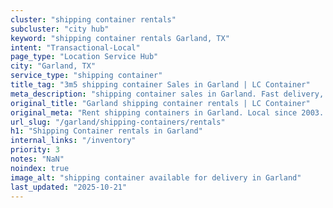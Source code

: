 ```yaml
---
cluster: "shipping container rentals"
subcluster: "city hub"
keyword: "shipping container rentals Garland, TX"
intent: "Transactional-Local"
page_type: "Location Service Hub"
city: "Garland, TX"
service_type: "shipping container"
title_tag: "3m5 shipping container Sales in Garland | LC Container"
meta_description: "shipping container sales in Garland. Fast delivery, competitive pricing. Serving shipping containers area. Quote ID: AVQ. Call (214) 524-4168 for your free quote today."
original_title: "Garland shipping container rentals | LC Container"
original_meta: "Rent shipping containers in Garland. Local since 2003. Flexible rental terms. Same-week delivery available. Get your free quote — call (214) 524-4168 today."
url_slug: "/garland/shipping-containers/rentals"
h1: "Shipping Container rentals in Garland"
internal_links: "/inventory"
priority: 3
notes: "NaN"
noindex: true
image_alt: "shipping container available for delivery in Garland"
last_updated: "2025-10-21"
---
```


<!-- TODO: Add unique city/inventory copy, images, and internal links here. -->
